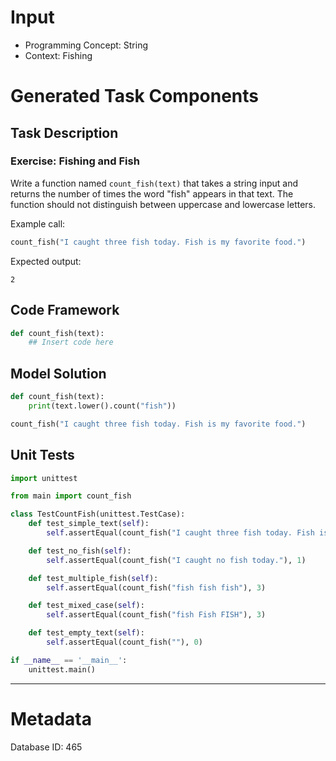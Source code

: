 # Input
- Programming Concept: String
- Context: Fishing

# Generated Task Components
## Task Description
### Exercise: Fishing and Fish

Write a function named `count_fish(text)` that takes a string input and returns the number of times the word "fish" appears in that text. The function should not distinguish between uppercase and lowercase letters.

Example call:
```python
count_fish("I caught three fish today. Fish is my favorite food.")
```

Expected output:
```
2
```

## Code Framework
```python
def count_fish(text):
    ## Insert code here
```

## Model Solution
```python
def count_fish(text):
    print(text.lower().count("fish"))

count_fish("I caught three fish today. Fish is my favorite food.")
```

## Unit Tests
```python
import unittest

from main import count_fish

class TestCountFish(unittest.TestCase):
    def test_simple_text(self):
        self.assertEqual(count_fish("I caught three fish today. Fish is my favorite food."), 2)

    def test_no_fish(self):
        self.assertEqual(count_fish("I caught no fish today."), 1)

    def test_multiple_fish(self):
        self.assertEqual(count_fish("fish fish fish"), 3)

    def test_mixed_case(self):
        self.assertEqual(count_fish("fish Fish FISH"), 3)

    def test_empty_text(self):
        self.assertEqual(count_fish(""), 0)

if __name__ == '__main__':
    unittest.main()
```
___
# Metadata
Database ID: 465
